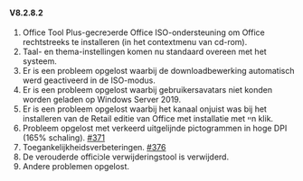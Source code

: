 #### V8.2.8.2

1. Office Tool Plus-gecreכerde Office ISO-ondersteuning om Office rechtstreeks te installeren (in het contextmenu van cd-rom).
2. Taal- en thema-instellingen komen nu standaard overeen met het systeem.
3. Er is een probleem opgelost waarbij de downloadbewerking automatisch werd geactiveerd in de ISO-modus.
4. Er is een probleem opgelost waarbij gebruikersavatars niet konden worden geladen op Windows Server 2019.
5. Er is een probleem opgelost waarbij het kanaal onjuist was bij het installeren van de Retail editie van Office met installatie met ייn klik.
6. Probleem opgelost met verkeerd uitgelijnde pictogrammen in hoge DPI (165% schaling). [#371](https://github.com/YerongAI/Office-Tool/issues/371)
7. Toegankelijkheidsverbeteringen. [#376](https://github.com/YerongAI/Office-Tool/issues/376)
8. De verouderde officiכle verwijderingstool is verwijderd.
9. Andere problemen opgelost.
